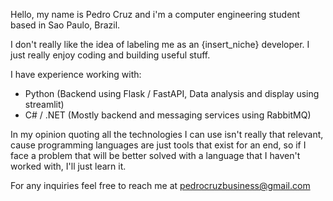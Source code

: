 Hello, my name is Pedro Cruz and i'm a computer engineering student based in Sao Paulo, Brazil.

I don't really like the idea of labeling me as an {insert_niche} developer. I just really enjoy coding and building useful stuff.

I have experience working with:
- Python (Backend using Flask / FastAPI, Data analysis and display using streamlit)
- C# / .NET (Mostly backend and messaging services using RabbitMQ)

In my opinion quoting all the technologies I can use isn't really that relevant, cause programming languages are just tools that exist for an end, so if I face a problem that will be better solved with a language that I haven't worked with, I'll just learn it.

For any inquiries feel free to reach me at [pedrocruzbusiness@gmail.com](mailto:pedrocruzbusiness@gmail.com)
